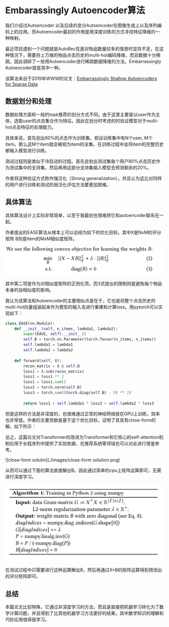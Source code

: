 # Embarassingly Autoencoder算法

我们介绍过Autoencoder 以及后续的变分Autoencoder在图像生成上以及序列编码上的应用。而Autoencoder最初的作用是用深度训练的方式寻找特征降维的一种映射。

最近项目遇到一个问题就是AutoRec在面对物品数量较多的情景时显存不足，在这种情况下，需要将上万维的物品点击历史的multi-hot编码降维，而且数据十分稀疏。因此调研了一些用Autoencoder进行稀疏数据降维的方法。Embarrassingly Autoencoder就是其中一种。

该算法来自于2019年WWW的论文：[Embarrassingly Shallow Autoencoders for Sparse Data](https://dl.acm.org/doi/10.1145/3308558.3313710)


## 数据划分和处理

数据处理方面和一般的topk推荐的划分方式不同。由于这里主要是以user作为主体，选取user的点击集合作为特征。因此在划分时考虑的时验证模型对于multi-hot点击特征的处理能力。

具体来说，首先划出80%的点击作为训练集。假设训练集中有N个user, M个item。那么这M个item就会被视为item的全集。在训练过程中会将item的完整历史都输入模型进行训练。

测试过程则是类似于冷启动的过程。首先会划出测试集每个用户80%点击历史作为测试集中的支持集，然后再用这部分支持集输入模型去预测剩余的20%。

作者将这种验证方式称作强泛化（Strong generalization）。并且认为这比对同样的用户进行训练和测试的弱泛化评估方法要更加困难。

## 具体算法

具体算法设计上实际非常简单，以至于我最初也很难把它和autoencoder联系在一起。

作者提出的EASE算法从根本上可以总结为如下的优化目标。其中X是NxM的评分矩阵 B则是item的MxM相似度矩阵。

![EASE](./images/EASE.png)

其中第二项是作为对相似度矩阵的正则化项。而3式提出的限制则是避免每个物品本身的自相似度的影响。

我认为该算法和Autoencoder的主要相似点是在于，它也是将整个点击历史的multi-hot向量组装起来作为模型的输入去进行重建和计算loss。用pytorch可以实现如下：

```python
class EASE(nn.Module):
    def __init__(self, n_items, lambda1, lambda2):
        super(EASE, self).__init__()
        self.B = torch.nn.Parameter(torch.Tensor(n_items, n_items))
        self.lambda1 = lambda1
        self.lambda2 = lambda2

    def forward(self, X):
        recon_matrix = X @ self.B
        loss1 = X.sub(recon_matrix)
        loss1 = loss1 ** 2
        loss1 = loss1.sum()
        loss2 = torch.norm(self.B)
        loss3 = torch.sum((torch.diag(self.B) - 0) ** 2)

        return loss1 + self.lambda1 * loss2 + self.lambda2 * loss3
```

但是这样的方法是非深度的，也很难通过正常的神经网络放在GPU上训练，效率也非常低。作者的主要贡献是基于这个优化目标，证明了其具有close-form的解。如下所示：


总之，这篇论文对Transformer的改进为Transformer和它核心的self-attention机制应用于长程序列中提供了实验依据，在推荐系统等领域也可以对此进行借鉴参考。

![close-form solutin](./images/close-form solution.png)

从而可以通过下面的算法直接解出B。因此通过简单的cpu上矩阵运算即可，无需进行深度学习。

![EASE_algorithm](./images/EASE_algorithm.png)

在测试过程中只需要进行这种运算解出B，然后再通过X*B的矩阵运算得到预测出的评分矩阵即可。

## 总结

本篇论文比较特殊，它通过非深度学习的方法，而且是直接把机器学习转化为了数学计算问题，并且得到了比其他机器学习方法更好的结果。其中数学知识的理解和巧妙应用值得我学习。
